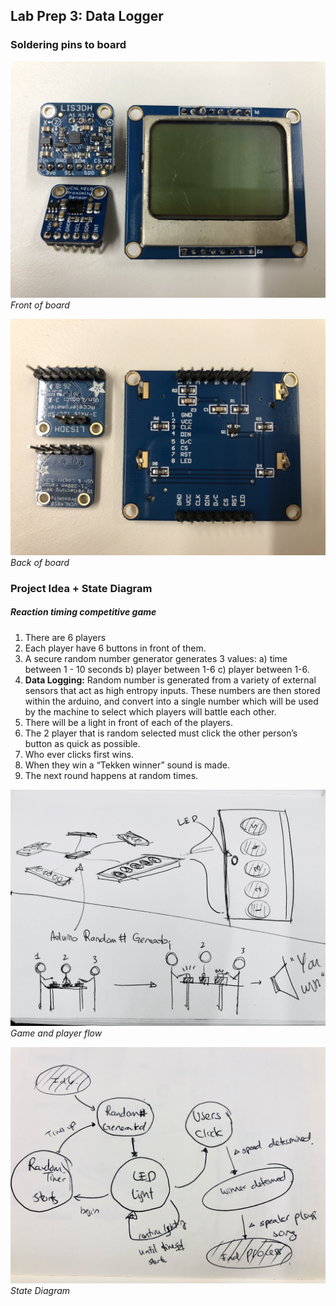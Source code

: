 ## Lab Prep 3: Data Logger

### Soldering pins to board

![board1](boards_1.JPG)
*Front of board*

![board1](boards_2.JPG)
*Back of board*

### Project Idea + State Diagram

##### Reaction timing competitive game

1. There are 6 players
2. Each player have 6 buttons in front of them.
3. A secure random number generator generates 3 values: a) time between 1 - 10 seconds b) player between 1-6 c) player between 1-6.
4. **Data Logging:** Random number is generated from a variety of external sensors that act as high entropy inputs. These numbers are then stored within the arduino, and convert into a single number which will be used by the machine to select which players will battle each other.
5. There will be a light in front of each of the players.
6. The 2 player that is random selected must click the other person’s button as quick as possible.
7. Who ever clicks first wins.
8. When they win a “Tekken winner” sound is made.
9. The next round happens at random times.

![board1](game_1.JPG)
*Game and player flow*

![board1](game_2.JPG)
*State Diagram*
